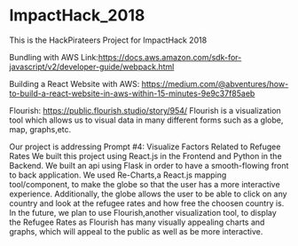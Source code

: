 # ImpactHack_2018
This is the HackPirateers Project for ImpactHack 2018

Bundling with AWS Link:https://docs.aws.amazon.com/sdk-for-javascript/v2/developer-guide/webpack.html

Building a React Website with AWS: https://medium.com/@abventures/how-to-build-a-react-website-in-aws-within-15-minutes-9e9c37f85aeb

Flourish: https://public.flourish.studio/story/954/ 
Flourish is a visualization tool which allows us to visual data in many different forms such as a globe, map, graphs,etc.


Our project is addressing Prompt #4: Visualize Factors Related to Refugee Rates
We built this project using React.js in the Frontend and Python in the Backend.
We built an api using Flask in order to have a smooth-flowing front to back application.
We used Re-Charts,a React.js mapping tool/component, to make the globe so that the user has a more interactive experience.
Additionally, the globe allows the user to be able to click on any country and look at the refugee rates and how free the choosen country is. 
In the future, we plan to use Flourish,another visualization tool, to display the Refugee Rates as Flourish has many visually appealing charts and graphs, which will appeal to the public as well as be more interactive.
